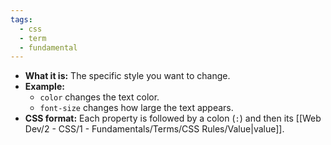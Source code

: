 ```yaml
---
tags:
  - css
  - term
  - fundamental
---
```


- **What it is:** The specific style you want to change.
- **Example:**
    - `color` changes the text color.
    - `font-size` changes how large the text appears.
- **CSS format:** Each property is followed by a colon (`:`) and then its [[Web Dev/2 - CSS/1 - Fundamentals/Terms/CSS Rules/Value|value]].